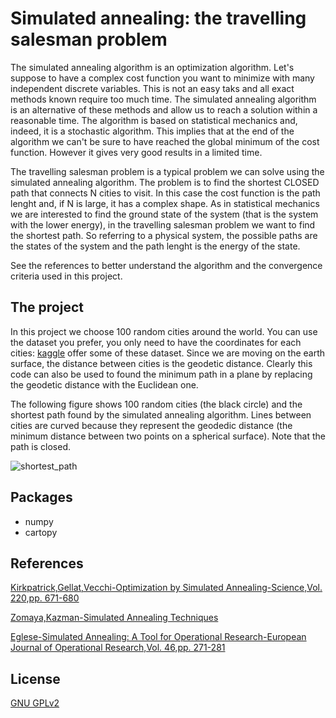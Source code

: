 # Simulated annealing: the travelling salesman problem
The simulated annealing algorithm is an optimization algorithm. Let's suppose to have a complex cost function you want to minimize with many independent discrete variables. This is not an easy taks and all exact methods known require too much time.
The simulated annealing algorithm is an alternative of these methods and allow us to reach a solution within a reasonable time.
The algorithm is based on statistical mechanics and, indeed, it is a stochastic algorithm. This implies that at the end of the algorithm we can't be sure to have reached the global minimum of the cost function. However it gives very good results in a limited time.

The travelling salesman problem is a typical problem we can solve using the simulated annealing algorithm. The problem is to find the shortest CLOSED path that connects N cities to visit. In this case the cost function is the path lenght and, if N is large, it has a complex shape. As in statistical mechanics we are interested to find the ground state of the system (that is the system with the lower energy), in the travelling salesman problem we want to find the shortest path. So referring to a physical system, the possible paths are the states of the system and the path lenght is the energy of the state.

See the references to better understand the algorithm and the convergence criteria used in this project.

## The project
In this project we choose 100 random cities around the world. You can use the dataset you prefer, you only need to have the coordinates for each cities: [kaggle](https://www.kaggle.com/datasets?search=world+cities+database) offer some of these dataset. Since we are moving on the earth surface, the distance between cities is the geodetic distance. Clearly this code can also be used to found the minimum path in a plane by replacing the geodetic distance with the Euclidean one.

The following figure shows 100 random cities (the black circle) and the shortest path found by the simulated annealing algorithm. Lines between
cities are curved because they represent the geodedic distance (the minimum distance between two points on a spherical surface). Note that the path is closed.

![shortest_path](https://user-images.githubusercontent.com/100300894/184449436-92113081-7e43-4c5b-97a3-336705fee30e.png)


## Packages
* numpy
* cartopy


## References
[Kirkpatrick,Gellat,Vecchi-Optimization by Simulated Annealing-Science,Vol. 220,pp. 671-680](http://wexler.free.fr/library/files/kirkpatrick%20(1983)%20optimization%20by%20simulated%20annealing.pdf)

[Zomaya,Kazman-Simulated Annealing Techniques](https://dl.acm.org/doi/pdf/10.5555/1882757.1882790)

[Eglese-Simulated Annealing: A Tool for Operational Research-European Journal of Operational Research,Vol. 46,pp. 271-281](https://www.sciencedirect.com/science/article/pii/037722179090001R)


## License
[GNU GPLv2](https://choosealicense.com/licenses/gpl-2.0/)
